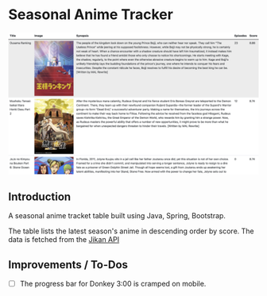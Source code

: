 # Seasonal Anime Tracker

![Math Dojo Project Image](https://github.com/iKarans/SeasonalAnimeTracker/blob/master/SeasonalAnimeTracker.png)

## Introduction

A seasonal anime tracket table built using Java, Spring, Bootstrap.

The table lists the latest season's anime in descending order by score. The data is fetched from the [Jikan API](https://jikan.moe)

## Improvements / To-Dos

- [ ] The progress bar for Donkey 3:00 is cramped on mobile.
